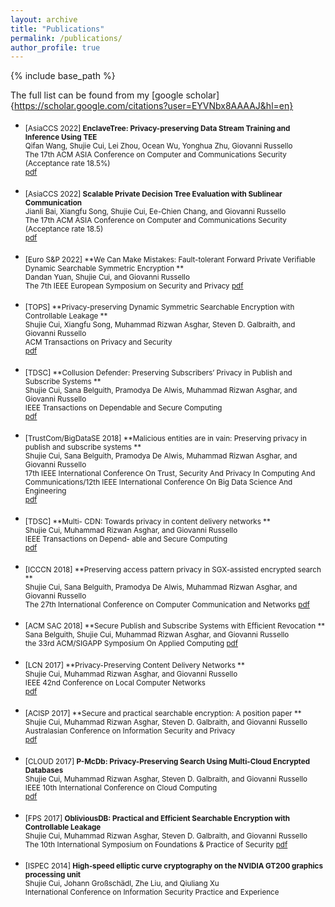 ```yaml
---
layout: archive
title: "Publications"
permalink: /publications/
author_profile: true
---
```


{% include base_path %}

The full list can be found from my [google scholar]{https://scholar.google.com/citations?user=EYVNbx8AAAAJ&hl=en}

- <sub>[AsiaCCS 2022] **EnclaveTree: Privacy-preserving Data Stream Training and Inference Using TEE** <br/>
   Qifan Wang, Shujie Cui, Lei Zhou, Ocean Wu, Yonghua Zhu, Giovanni Russello <br/>
   The 17th ACM ASIA Conference on Computer and Communications Security (Acceptance rate 18.5%) <br/>
   [pdf](http://shujiecui.github.io/files/enclavetree.pdf) 

- <sub> [AsiaCCS 2022] **Scalable Private Decision Tree Evaluation with Sublinear Communication** <br/>
   Jianli Bai, Xiangfu Song, Shujie Cui, Ee-Chien Chang, and Giovanni Russello <br/>
   The 17th ACM ASIA Conference on Computer and Communications Security (Acceptance rate 18.5) <br/>
   [pdf](http://shujiecui.github.io/files/spde.pdf)

- <sub> [Euro S&P 2022] **We Can Make Mistakes: Fault-tolerant Forward Private Verifiable Dynamic Searchable Symmetric Encryption ** <br/>
   Dandan Yuan, Shujie Cui, and Giovanni Russello <br/>
   The 7th IEEE European Symposium on Security and Privacy 
   [pdf](http://shujiecui.github.io/files/euroS&P.pdf)
   
- <sub> [TOPS] **Privacy-preserving Dynamic Symmetric Searchable Encryption with Controllable Leakage ** <br/>
   Shujie Cui, Xiangfu Song, Muhammad Rizwan Asghar, Steven D. Galbraith, and Giovanni Russello<br/>
   ACM Transactions on Privacy and Security  
   [pdf](http://shujiecui.github.io/files/TOPS.pdf)
 
 - <sub> [TDSC] **Collusion Defender: Preserving Subscribers’ Privacy in Publish and Subscribe Systems ** <br/>
   Shujie Cui, Sana Belguith, Pramodya De Alwis, Muhammad Rizwan Asghar, and Giovanni Russello <br/>
   IEEE Transactions on Dependable and Secure Computing  
   [pdf](http://shujiecui.github.io/files/collusionDefender.pdf)
   
 - <sub> [TrustCom/BigDataSE 2018] **Malicious entities are in vain: Preserving privacy in publish and subscribe systems ** <br/>
   Shujie Cui, Sana Belguith, Pramodya De Alwis, Muhammad Rizwan Asghar, and Giovanni Russello <br/>
   17th IEEE International Conference On Trust, Security And Privacy In Computing And Communications/12th IEEE International Conference On Big Data Science And Engineering  
   [pdf](http://shujiecui.github.io/files/Trustcom2018.pdf)  
   
 - <sub> [TDSC] **Multi- CDN: Towards privacy in content delivery networks ** <br/>
   Shujie Cui, Muhammad Rizwan Asghar, and Giovanni Russello <br/>
   IEEE Transactions on Depend- able and Secure Computing  
   [pdf](http://shujiecui.github.io/files/multi-CDN.pdf)
   
 - <sub> [ICCCN 2018] **Preserving access pattern privacy in SGX-assisted encrypted search ** <br/>
   Shujie Cui, Sana Belguith, Pramodya De Alwis, Muhammad Rizwan Asghar, and Giovanni Russello <br/>
   The 27th International Conference on Computer Communication and Networks 
   [pdf](http://shujiecui.github.io/files/SGX-assisted.pdf) 
   
  - <sub> [ACM SAC 2018] **Secure Publish and Subscribe Systems with Efficient Revocation ** <br/>
   Sana Belguith, Shujie Cui, Muhammad Rizwan Asghar, and Giovanni Russello <br/>
    the 33rd ACM/SIGAPP Symposium On Applied Computing
   [pdf](http://shujiecui.github.io/files/revocation.pdf)
   
 - <sub> [LCN 2017] **Privacy-Preserving Content Delivery Networks ** <br/>
   Shujie Cui, Muhammad Rizwan Asghar, and Giovanni Russello <br/>
   IEEE 42nd Conference on Local Computer Networks   
   [pdf](http://shujiecui.github.io/files/LCN.pdf)

 - <sub> [ACISP 2017] **Secure and practical searchable encryption: A position paper ** <br/>
   Shujie Cui, Muhammad Rizwan Asghar, Steven D. Galbraith, and Giovanni Russello <br/>
   Australasian Conference on Information Security and Privacy  
   [pdf](http://shujiecui.github.io/files/acisp.pdf)
   
  - <sub> [CLOUD 2017] **P-McDb: Privacy-Preserving Search Using Multi-Cloud Encrypted Databases** <br/>
   Shujie Cui, Muhammad Rizwan Asghar, Steven D. Galbraith, and Giovanni Russello <br/>
   IEEE 10th International Conference on Cloud Computing  
   [pdf](http://shujiecui.github.io/files/Pmcdb.pdf)  
   
   
  - <sub> [FPS 2017] **ObliviousDB: Practical and Efficient Searchable Encryption with Controllable Leakage** <br/>
   Shujie Cui, Muhammad Rizwan Asghar, Steven D. Galbraith, and Giovanni Russello <br/>
   The 10th International Symposium on Foundations & Practice of Security 
   [pdf](http://shujiecui.github.io/files/ObliviousDB.pdf)  
   
  - <sub> [ISPEC 2014] **High-speed elliptic curve cryptography on the NVIDIA GT200 graphics processing unit** <br/>
   Shujie Cui, Johann Großschädl, Zhe Liu, and Qiuliang Xu <br/>
   International Conference on Information Security Practice and Experience
